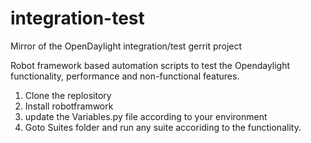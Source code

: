 # integration-test
Mirror of the OpenDaylight integration/test gerrit project

Robot framework based automation scripts to test the Opendaylight functionality, performance and non-functional features. 

1. Clone the replository 
2. Install robotframwork
3. update the Variables.py file according to your environment
3. Goto Suites folder and run any suite accoriding to the functionality. 
